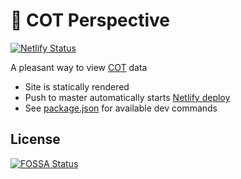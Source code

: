 # 📅 COT Perspective

[![Netlify Status](https://api.netlify.com/api/v1/badges/b4a03d51-90a1-4789-b88b-4c49dad945db/deploy-status)](https://app.netlify.com/sites/cotperspective/deploys)

A pleasant way to view [COT][cot] data

- Site is statically rendered
- Push to master automatically starts [Netlify deploy][netlify_deploy]
- See [package.json][package] for available dev commands

[package]: https://github.com/hd-o/cotperspective/blob/master/package.json
[netlify_deploy]: https://app.netlify.com/sites/cotperspective/deploys
[cot]: https://www.cftc.gov/MarketReports/CommitmentsofTraders/index.htm
[mit]: ./LICENSE

## License

[![FOSSA Status](https://app.fossa.com/api/projects/git%2Bgithub.com%2Fhd-o%2Fcotperspective.svg?type=large)](https://app.fossa.com/projects/git%2Bgithub.com%2Fhd-o%2Fcotperspective?ref=badge_large)
